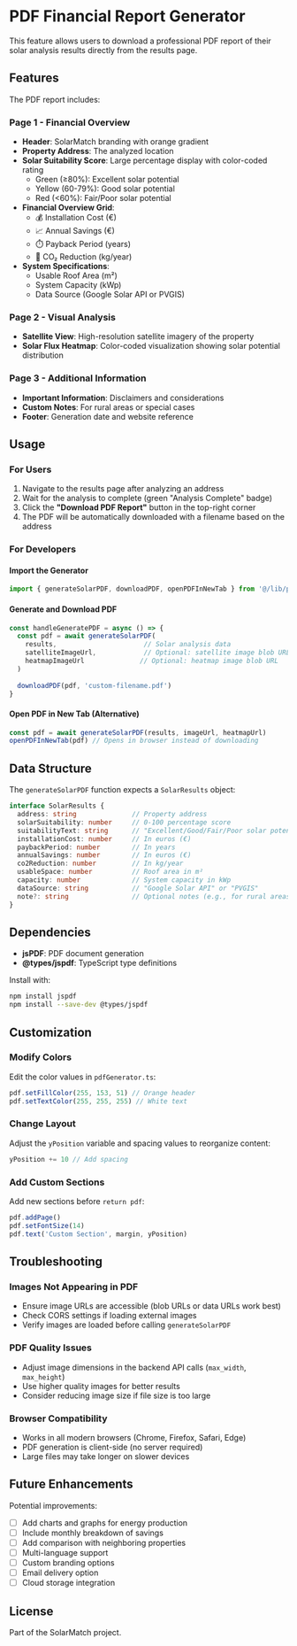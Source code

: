 # PDF Financial Report Generator

This feature allows users to download a professional PDF report of their solar analysis results directly from the results page.

## Features

The PDF report includes:

### Page 1 - Financial Overview
- **Header**: SolarMatch branding with orange gradient
- **Property Address**: The analyzed location
- **Solar Suitability Score**: Large percentage display with color-coded rating
  - Green (≥80%): Excellent solar potential
  - Yellow (60-79%): Good solar potential
  - Red (<60%): Fair/Poor solar potential
- **Financial Overview Grid**:
  - 💰 Installation Cost (€)
  - 📈 Annual Savings (€)
  - ⏱️ Payback Period (years)
  - 🌱 CO₂ Reduction (kg/year)
- **System Specifications**:
  - Usable Roof Area (m²)
  - System Capacity (kWp)
  - Data Source (Google Solar API or PVGIS)

### Page 2 - Visual Analysis
- **Satellite View**: High-resolution satellite imagery of the property
- **Solar Flux Heatmap**: Color-coded visualization showing solar potential distribution

### Page 3 - Additional Information
- **Important Information**: Disclaimers and considerations
- **Custom Notes**: For rural areas or special cases
- **Footer**: Generation date and website reference

## Usage

### For Users
1. Navigate to the results page after analyzing an address
2. Wait for the analysis to complete (green "Analysis Complete" badge)
3. Click the **"Download PDF Report"** button in the top-right corner
4. The PDF will be automatically downloaded with a filename based on the address

### For Developers

#### Import the Generator
```typescript
import { generateSolarPDF, downloadPDF, openPDFInNewTab } from '@/lib/pdfGenerator'
```

#### Generate and Download PDF
```typescript
const handleGeneratePDF = async () => {
  const pdf = await generateSolarPDF(
    results,                      // Solar analysis data
    satelliteImageUrl,            // Optional: satellite image blob URL
    heatmapImageUrl              // Optional: heatmap image blob URL
  )
  
  downloadPDF(pdf, 'custom-filename.pdf')
}
```

#### Open PDF in New Tab (Alternative)
```typescript
const pdf = await generateSolarPDF(results, imageUrl, heatmapUrl)
openPDFInNewTab(pdf) // Opens in browser instead of downloading
```

## Data Structure

The `generateSolarPDF` function expects a `SolarResults` object:

```typescript
interface SolarResults {
  address: string              // Property address
  solarSuitability: number     // 0-100 percentage score
  suitabilityText: string      // "Excellent/Good/Fair/Poor solar potential"
  installationCost: number     // In euros (€)
  paybackPeriod: number        // In years
  annualSavings: number        // In euros (€)
  co2Reduction: number         // In kg/year
  usableSpace: number          // Roof area in m²
  capacity: number             // System capacity in kWp
  dataSource: string           // "Google Solar API" or "PVGIS"
  note?: string                // Optional notes (e.g., for rural areas)
}
```

## Dependencies

- **jsPDF**: PDF document generation
- **@types/jspdf**: TypeScript type definitions

Install with:
```bash
npm install jspdf
npm install --save-dev @types/jspdf
```

## Customization

### Modify Colors
Edit the color values in `pdfGenerator.ts`:
```typescript
pdf.setFillColor(255, 153, 51) // Orange header
pdf.setTextColor(255, 255, 255) // White text
```

### Change Layout
Adjust the `yPosition` variable and spacing values to reorganize content:
```typescript
yPosition += 10 // Add spacing
```

### Add Custom Sections
Add new sections before `return pdf`:
```typescript
pdf.addPage()
pdf.setFontSize(14)
pdf.text('Custom Section', margin, yPosition)
```

## Troubleshooting

### Images Not Appearing in PDF
- Ensure image URLs are accessible (blob URLs or data URLs work best)
- Check CORS settings if loading external images
- Verify images are loaded before calling `generateSolarPDF`

### PDF Quality Issues
- Adjust image dimensions in the backend API calls (`max_width`, `max_height`)
- Use higher quality images for better results
- Consider reducing image size if file size is too large

### Browser Compatibility
- Works in all modern browsers (Chrome, Firefox, Safari, Edge)
- PDF generation is client-side (no server required)
- Large files may take longer on slower devices

## Future Enhancements

Potential improvements:
- [ ] Add charts and graphs for energy production
- [ ] Include monthly breakdown of savings
- [ ] Add comparison with neighboring properties
- [ ] Multi-language support
- [ ] Custom branding options
- [ ] Email delivery option
- [ ] Cloud storage integration

## License

Part of the SolarMatch project.
